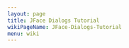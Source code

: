 ```yaml
---
layout: page
title: JFace Dialogs Tutorial
wikiPageName: JFace-Dialogs-Tutorial
menu: wiki
---
```



